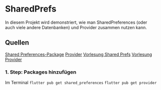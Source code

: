# SharedPrefs

In diesem Projekt wird demonstriert, wie man SharedPreferences (oder auch viele andere Datenbanken) und Provider zusammen nutzen kann.

## Quellen

[Shared Preferences-Package](https://pub.dev/packages/shared_preferences)
[Provider](https://pub.dev/packages/provider)
[Vorlesung Shared Prefs](https://docs.google.com/presentation/d/1eM7_HxhhcV4Tz_G0ywbGXBqy3Spnyd-IC17IMMld_1c/edit?usp=sharing)
[Vorlesung Provider](https://docs.google.com/presentation/d/1hjn2wam0CanvSy2QpbIiwFLuEUXxOS5WAEsKSEelsKA/edit?slide=id.g36327d5c0f3_0_1#slide=id.g36327d5c0f3_0_1)

### 1. Step: Packages hinzufügen

Im Terminal
`flutter pub get shared_preferences`
`flutter pub get provider`
